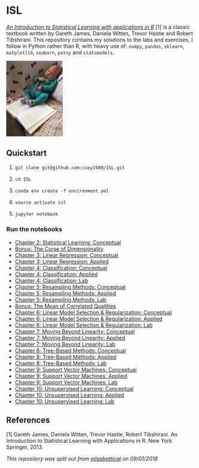 # ISL

[*An Introduction to Statistical Learning with applications in R*](http://www-bcf.usc.edu/~gareth/ISL/) [1] is a classic textbook written by Gareth James, Daniela Witten, Trevor Hastie and Robert Tibshirani. This repository contains my solutions to the labs and exercises, I follow in Python rather than R, with heavy use of: `numpy`, `pandas`, `sklearn`, `matplotlib`, `seaborn`, `patsy` and `statsmodels`.

<img src="./isl.jpg" alt="isl" width="30%"/>


## Quickstart

1. `git clone git@github.com:coxy1989/ISL.git`

2. `cd ISL`

3. `conda env create -f environment.yml`

4. `source activate isl`

5. `jupyter notebook`

### Run the notebooks

- [Chapter 2: Statistical Learning: Conceptual]()
- [Bonus: The Curse of Dimensionality]()
- [Chapter 3: Linear Regression: Conceptual]()
- [Chapter 3: Linear Regression: Applied]()
- [Chapter 4: Classification: Conceptual]()
- [Chapter 4: Classification: Applied]()
- [Chapter 4: Classification: Lab]()
- [Chapter 5: Resampling Methods: Conceptual]()
- [Chapter 5: Resampling Methods: Applied]()
- [Chapter 5: Resampling Methods: Lab]()
- [Bonus: The Mean of Correlated Quatities]()
- [Chapter 6: Linear Model Selection & Regularization: Conceptual]()
- [Chapter 6: Linear Model Selection & Regularization: Applied]()
- [Chapter 6: Linear Model Selection & Regularization: Lab]()
- [Chapter 7: Moving Beyond Linearity: Conceptual]()
- [Chapter 7: Moving Beyond Linearity: Applied]()
- [Chapter 7: Moving Beyond Linearity: Lab]()
- [Chapter 8: Tree-Based Methods: Conceptual]()
- [Chapter 8: Tree-Based Methods: Applied]()
- [Chapter 8: Tree-Based Methods: Lab]()
- [Chapter 9: Support Vector Machines: Conceptual]()
- [Chapter 9: Support Vector Machines: Applied]()
- [Chapter 9: Support Vector Machines: Lab]()
- [Chapter 10: Unsupervised Learning: Conceptual]()
- [Chapter 10: Unsupervised Learning: Applied]()
- [Chapter 10: Unsupervised Learning: Lab]()

## References

[1] Gareth James, Daniela Witten, Trevor Hastie, Robert Tibshirani. An Introduction to Statistical Learning with Applications in R. New York Springer, 2013.



*This repository was split out from [mlsabattical]() on 09/01/2018*

